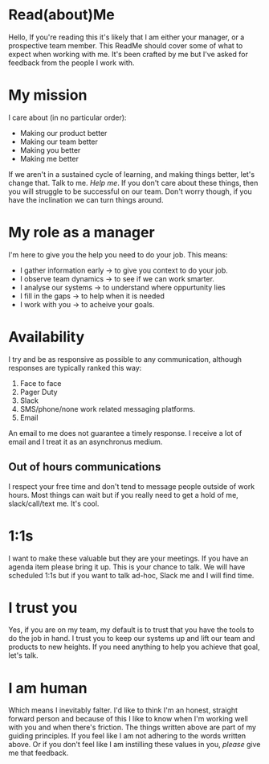 # Read(about)Me
Hello, If you're reading this it's likely that I am either your manager, or a prospective team member. This ReadMe should cover some of what to expect when working with me. It's been crafted by me but I've asked for feedback from the people I work with.

# My mission
I care about (in no particular order):
- Making our product better
- Making our team better
- Making you better
- Making me better

If we aren't in a sustained cycle of learning, and making things better, let's change that. Talk to me. *Help me*. If you don't care about these things, then you will struggle to be successful on our team. Don't worry though, if you have the inclination we can turn things around.

# My role as a manager
I'm here to give you the help you need to do your job. This means:
- I gather information early -> to give you context to do your job.
- I observe team dynamics -> to see if we can work smarter.
- I analyse our systems -> to understand where oppurtunity lies
- I fill in the gaps -> to help when it is needed
- I work with you -> to acheive your goals.

# Availability
I try and be as responsive as possible to any communication, although responses are typically ranked this way:

1. Face to face
2. Pager Duty
3. Slack
4. SMS/phone/none work related messaging platforms.
5. Email

An email to me does not guarantee a timely response. I receive a lot of email and I treat it as an asynchronus medium.

## Out of hours communications
I respect your free time and don't tend to message people outside of work hours. Most things can wait but if you really need to get a hold of me, slack/call/text me. It's cool.

# 1:1s
I want to make these valuable but they are your meetings. If you have an agenda item please bring it up. This is your chance to talk. We will have scheduled 1:1s but if you want to talk ad-hoc, Slack me and I will find time.

# I trust you
Yes, if you are on my team, my default is to trust that you have the tools to do the job in hand. I trust you to keep our systems up and lift our team and products to new heights. If you need anything to help you achieve that goal, let's talk.

# I am human
Which means I inevitably falter.
I'd like to think I'm an honest, straight forward person and because of this I like to know when I'm working well with you and when there's friction. The things written above are part of my guiding principles. If you feel like I am not adhering to the words written above. Or if you don't feel like I am instilling these values in you, _please_ give me that feedback.
